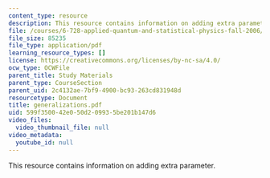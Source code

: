```yaml
---
content_type: resource
description: This resource contains information on adding extra parameter.
file: /courses/6-728-applied-quantum-and-statistical-physics-fall-2006/599f350042e050d209935be201b147d6_generalizations.pdf
file_size: 85235
file_type: application/pdf
learning_resource_types: []
license: https://creativecommons.org/licenses/by-nc-sa/4.0/
ocw_type: OCWFile
parent_title: Study Materials
parent_type: CourseSection
parent_uid: 2c4132ae-7bf9-4900-bc93-263cd831948d
resourcetype: Document
title: generalizations.pdf
uid: 599f3500-42e0-50d2-0993-5be201b147d6
video_files:
  video_thumbnail_file: null
video_metadata:
  youtube_id: null
---
```

This resource contains information on adding extra parameter.
